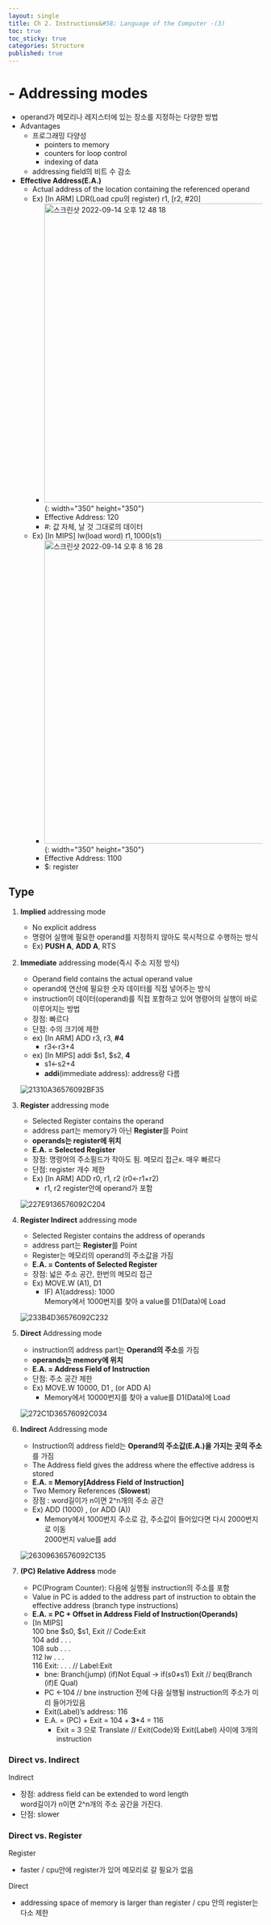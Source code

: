 ```yaml
---
layout: single
title: Ch 2. Instructions&#58; Language of the Computer -(3)
toc: true
toc_sticky: true
categories: Structure
published: true
---
```


# - Addressing modes
* operand가 메모리나 레지스터에 있는 장소를 지정하는 다양한 방법
* Advantages
    * 프로그래밍 다양성
        * pointers to memory
        * counters for loop control
        * indexing of data
    * addressing field의 비트 수 감소
* **Effective Address(E.A.)**
    * Actual address of the location containing the referenced operand
    * Ex) \[In ARM\]  LDR(Load cpu의 register) r1, [r2, #20]
        * <img width="592" alt="스크린샷 2022-09-14 오후 12 48 18" src="https://user-images.githubusercontent.com/63464299/190156153-f3ef6bc6-da03-4e74-968a-9c510f079f4e.png">{: width="350" height="350"}
        * Effective Address: 120
        * #: 값 자체, 날 것 그대로의 데이터
    * Ex) \[In MIPS\]  lw(load word) $t1, 1000($s1)
        * <img width="601" alt="스크린샷 2022-09-14 오후 8 16 28" src="https://user-images.githubusercontent.com/63464299/190156160-1e9df0c9-6359-408a-8a17-de849033c2b0.png">{: width="350" height="350"}
        * Effective Address: 1100
        * $: register

## Type 

1. **Implied** addressing mode 
	* No explicit address
	* 명령어 실행에 필요한 operand를 지정하지 않아도 묵시적으로 수행하는 방식
	* Ex) **PUSH A**, **ADD A**, RTS 
	
2. **Immediate** addressing mode(즉시 주소 지정 방식)
	* Operand field contains the actual operand value 
	* operand에 연산에 필요한 숫자 데이터를 직접 넣어주는 방식
	* instruction이 데이터(operand)를 직접 포함하고 있어 명령어의 실행이 바로 이루어지는 방법
	* 장점: 빠르다
	* 단점: 수의 크기에 제한
	* ex) \[In ARM\] ADD r3, r3, **#4**
	  * r3←r3+4
	* ex) \[In MIPS\] addi $s1, $s2, **4**
		* s1←s2+4
		* **addi**(immediate address): address랑 다름
	
	![21310A36576092BF35](https://user-images.githubusercontent.com/63464299/190400084-d50080ac-a11a-4fd4-b874-99867b77ffac.jpeg)

3. **Register** addressing mode
	* Selected Register contains the operand
	* address part는 memory가 아닌 **Register**를 Point
	* **operands는 register에 위치**
	* **E.A. = Selected Register**
	* 장점: 명령어의 주소필드가 작아도 됨. 메모리 접근x. 매우 빠르다
	* 단점: register 개수 제한
	* Ex) \[In ARM\] ADD r0, r1, r2 (r0←r1+r2)
		* r1, r2 register안에 operand가 포함
		
	![227E9136576092C204](https://user-images.githubusercontent.com/63464299/190403490-8f5b17b1-27e9-44b6-86ee-a77ea7f973d6.jpeg)
	
4. **Register Indirect** addressing mode
	* Selected Register contains the address of operands
	* address part는 **Register**를 Point
	* Register는 메모리의 operand의 주소값을 가짐
	* **E.A. = Contents of Selected Register**
	* 장점: 넓은 주소 공간, 한번의 메모리 접근
	* Ex) MOVE.W (A1), D1
		* IF) A1(address): 1000<br/>
		 	Memory에서 1000번지를 찾아 a value를 D1(Data)에 Load
		
	![233B4D36576092C232](https://user-images.githubusercontent.com/63464299/190403521-c54e9492-cb5e-49ea-9f82-464923f8a392.jpeg)	
			
5. **Direct** Addressing mode
	* instruction의 address part는 **Operand의 주소**를 가짐
	* **operands는 memory에 위치**
	* **E.A. = Address Field of Instruction**
	* 단점: 주소 공간 제한
	* Ex) MOVE.W 10000, D1 , (or ADD A)
		* Memory에서 10000번지를 찾아 a value를 D1(Data)에 Load
		
	![272C1D36576092C034](https://user-images.githubusercontent.com/63464299/190400343-e02ffbc0-d629-425d-88a2-8445a566cad5.jpeg)
	
6. **Indirect** Addressing mode
	* Instruction의 address field는 **Operand의 주소값(E.A.)을 가지는 곳의 주소**를 가짐
	* The Address field gives the address where the effective address is stored
	* **E.A. = Memory[Address Field of Instruction]**
	* Two Memory References (**Slowest**)
	* 장점 : word길이가 n이면 2^n개의 주소 공간
	* Ex) ADD (1000) , (or ADD (A))
		* Memory에서 1000번지 주소로 감, 주소값이 들어있다면 다시 2000번지로 이동
		   <br/> 2000번지 value를 add

	![26309636576092C135](https://user-images.githubusercontent.com/63464299/190401758-d28484db-5fcb-471d-9046-0c1d4a6885e4.jpeg)
		   
7. **(PC) Relative Address** mode
	* PC(Program Counter): 다음에 실행될 instruction의 주소를 포함
	* Value in PC is added to the address part of instruction to obtain the effective address (branch type instructions)
	* **E.A. = PC + Offset in Address Field of Instruction(Operands)**
	* \[In MIPS\]<br/>
		100     bne $s0, $s1, Exit // Code:Exit<br/>
    104     add . . .<br/>
		108     sub . . .<br/>
		112     lw  . . .<br/>
		116   Exit: . . . // Label:Exit<br/>
		* bne: Branch(jump) (if)Not Equal → if($s0≠$s1) Exit // beq(Branch (if)E Qual)
		* PC ←104 // bne instruction 전에 다음 실행될 instruction의 주소가 미리 들어가있음
		* Exit(Label)’s address: 116
		* E.A. = (PC) + Exit = 104 + **3***4 = 116
			* Exit = 3 으로 Translate // Exit(Code)와 Exit(Label) 사이에 3개의 instruction

### Direct vs. Indirect
Indirect
* 장점: address field can be extended to word length<br/> word길이가 n이면 2^n개의 주소 공간을 가진다.
* 단점: slower

### Direct vs. Register
Register
* faster / cpu안에 register가 있어 메모리로 갈 필요가 없음<br/>

Direct
* addressing space of memory is larger than register / cpu 안의 register는 다소 제한

